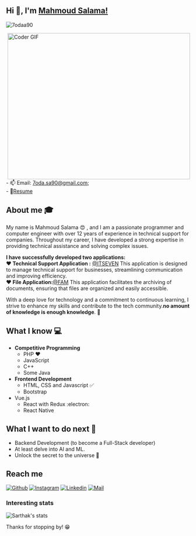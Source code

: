 
## Hi 👋, I'm [Mahmoud Salama!](https://mahmoudsalama.net) 
 <p align="left"> <img src="https://komarev.com/ghpvc/?username=7odaa90&label=Views&color=blue&style=plastic" alt="7odaa90" /> </p>

<img align="right" src="https://media.giphy.com/media/SWoSkN6DxTszqIKEqv/giphy.gif" alt="Coder GIF" width="500" height="400">

<br>- 📫 Email: 7oda.sa90@gmail.com;
<br>- 📝[Resume](https://mahmoudsalama.net/cv.pdf) <br>

## About me :mortar_board:
My name is Mahmoud Salama 😍 , and I am a passionate programmer and computer engineer with over 12 years of experience in technical support for companies. Throughout my career, I have developed a strong expertise in providing technical assistance and solving complex issues.

**I have successfully developed two applications:**
<br><B>❤️ Technical Support Application :</b> [@ITSEVEN](https://it.7odaa.com) This application is designed to manage technical support for businesses, streamlining communication and improving efficiency.
<br><B>❤️ File Application:</b>[@FAM](https://it.7odaa.com) This application facilitates the archiving of documents, ensuring that files are organized and easily accessible.

With a deep love for technology and a commitment to continuous learning, I strive to enhance my skills and contribute to the tech community.**no amount of knowledge is enough knowledge**. 🧠

## What I know :computer:
- **Competitive Programming**
	- PHP ❤️
	- JavaScript 
	- C++
	- Some Java
- **Frontend Development**
	- HTML, CSS and Javascript :white_check_mark:
	- Bootstrap
 - Vue.js
	- React with Redux :electron:
	- React Native

## What I want to do next :thinking:
- Backend Development (to become a Full-Stack developer)
- At least delve into AI and ML.
- Unlock the secret to the universe :rofl:

## Reach me 
[![Github](https://img.shields.io/github/followers/7odaa90?label=Follow&style=social)](https://github.com/7odaa90)
[![Instagram](https://img.shields.io/badge/-@7odaa90-red?style=flat-square&logo=instagram&logoColor=white&link=https://www.instagram.com/7odaa90/)](https://www.instagram.com/7odaa90/)
[![Linkedin](https://img.shields.io/badge/-7odaa90-blue?style=flat-square&logo=linkedin&logoColor=white&link=https://www.linkedin.com/in/7odaa90/)](https://www.linkedin.com/in/7odaa90/)
[![Mail](https://img.shields.io/badge/-7odaa.sa90@gmail.com-gray?style=flat-square&logo=gmail&logoColor=red&link=https://www.linkedin.com/in/7odaa90/)](mailto:7odaa.sa90@gmail.com)


### Interesting stats

![Sarthak's stats](https://github-readme-stats.vercel.app/api?username=7odaa90&show_icons=true)

Thanks for stopping by! 😁




